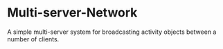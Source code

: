 # Multi-server-Network
A simple multi-server system for broadcasting activity objects between a number of clients.
